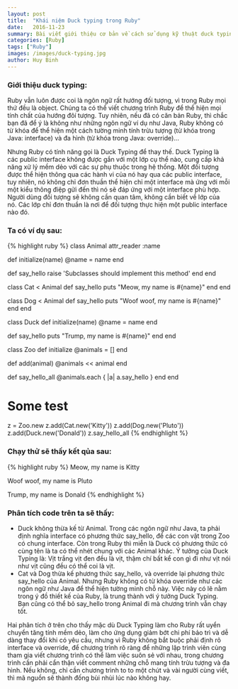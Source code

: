 ```yaml
---
layout: post
title:  "Khái niệm Duck typing trong Ruby"
date:   2016-11-23
summary: Bài viết giới thiệu cơ bản về cách sử dụng kỹ thuật duck typing cho ruby
categories: [Ruby]
tags: ["Ruby"]
images: /images/duck-typing.jpg
author: Huy Binh
---
```


### Giới thiệu duck typing:

Ruby vẫn luôn được coi là ngôn ngữ rất hướng đối tượng, vì trong Ruby mọi thứ đều là object. Chúng ta có thể viết chương trình Ruby để thể hiện mọi tính chất của hướng đôí tượng. Tuy nhiên, nếu đã có căn bản Ruby, thì chắc bạn đã để ý là không như những ngôn ngữ ví dụ như Java, Ruby không có từ khóa để thể hiện một cách tường minh tính trừu tượng (từ khóa trong Java: interface) và đa hình (từ khóa trong Java: override)...

Nhưng Ruby có tính năng gọi là Duck Typing để thay thế. Duck Typing là các public interface không được gắn với một lớp cụ thể nào, cung cấp khả năng xử lý mềm dẻo với các sự phụ thuộc trong hệ thống. Một đối tượng được thể hiện thông qua các hành vi của nó hay qua các public interface, tuy nhiên, nó không chỉ đơn thuần thể hiện chỉ một interface mà ứng với mỗi một kiểu thông điệp gửi đến thì nó sẽ đáp ứng với một interface phù hợp. Người dùng đối tượng sẽ không cần quan tâm, không cần biết về lớp của nó. Các lớp chỉ đơn thuần là nơi để đối tượng thực hiện một public interface nào đó.

### Ta có ví dụ sau:

{% highlight ruby %}
class Animal
  attr_reader :name

  def initialize(name)
    @name = name
  end

  def say_hello
    raise 'Subclasses should implement this method'
  end
end

class Cat < Animal
  def say_hello
    puts "Meow, my name is #{name}"
  end
end

class Dog < Animal
  def say_hello
    puts "Woof woof, my name is #{name}"
  end
end

class Duck
  def initialize(name)
    @name = name
  end

  def say_hello
    puts "Trump, my name is #{name}"
  end
end

class Zoo
  def initialize
    @animals = []
  end

  def add(animal)
    @animals << animal
  end

  def say_hello_all
    @animals.each { |a| a.say_hello }
  end
end

# Some test
z = Zoo.new
z.add(Cat.new('Kitty'))
z.add(Dog.new('Pluto'))
z.add(Duck.new('Donald'))
z.say_hello_all
{% endhighlight %}

### Chạy thử sẽ thấy kết qủa sau:

{% highlight ruby %}
Meow, my name is Kitty

Woof woof, my name is Pluto

Trump, my name is Donald
{% endhighlight %}

### Phân tích code trên ta sẽ thấy:

- Duck không thừa kế từ Animal. Trong các ngôn ngữ như Java, ta phải định nghĩa interface có phương thức say_hello, để các con vật trong Zoo có chung interface. Còn trong Ruby thì miễn là Duck có phương thức có cùng tên là ta có thể nhét chung với các Animal khác. Ý tưởng của Duck Typing là: Vịt trắng vịt đen đều là vịt, thậm chí bất kể con gì đi như vịt nói như vịt cũng đều có thể coi là vịt.
- Cat và Dog thừa kế phương thức say_hello, và override lại phương thức say_hello của Animal. Nhưng Ruby không có từ khóa override như các ngôn ngữ như Java để thể hiện tường minh chỗ này. Việc này có lẽ nằm trong ý đồ thiết kế của Ruby, là trung thành với ý tưởng Duck Typing. Bạn cũng có thể bỏ say_hello trong Animal đi mà chương trình vẫn chạy tốt.

Hai phân tích ở trên cho thấy mặc dù Duck Typing làm cho Ruby rất uyển chuyển tăng tính mềm dẻo, làm cho ứng dụng giảm bớt chi phí bảo trì và dễ dàng thay đổi khi có yêu cầu, nhưng vì Ruby không bắt buộc phải định rõ interface và override, để chương trình rõ ràng để những lập trình viên cùng tham gia viết chương trình có thể làm việc suôn sẻ với nhau, trong chương trình cần phải cẩn thận viết comment những chỗ mang tính trừu tượng và đa hình. Nếu không, chỉ cần chương trình to to một chút và vài người cùng viết, thì mã nguồn sẽ thành đống bùi nhùi lúc nào không hay.
